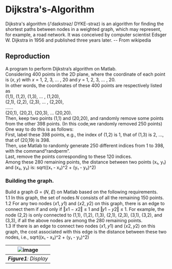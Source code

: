 # Dijkstra's-Algorithm
Dijkstra's algorithm (/ˈdaɪkstrəz/ DYKE-strəz) is an algorithm for finding the shortest paths between nodes in a weighted graph, which may represent, for example, a road network. It was conceived by computer scientist Edsger W. Dijkstra in 1956 and published three years later. -- From wikipedia  

## Reproduction  
A program to perform Dijkstra’s algorithm on Matlab.  
Considering 400 points in the 2D plane, where the coordinate of each point is (𝑥, 𝑦) with 𝑥 = 1, 2, 3, … , 20 and 𝑦 = 1, 2, 3, … , 20.  
In other words, the coordinates of these 400 points are respectively listed as  
                       (1,1), (1,2), (1,3), … , (1,20),  
                       (2,1), (2,2), (2,3), … , (2,20),  
                                   ......  
                       (20,1), (20,2), (20,3), … (20,20).  
Then, keep two points (1,1) and (20,20), and randomly remove some points from the other 398 points. (In this code,we randomly removed 250 points)  
One way to do this is as follows:  
First,  label these 398 points, e.g., the index of (1,2) is 1, that of (1,3) is 2, …, that of (20,19) is 398.  
Then, use Matlab to randomly generate 250 different indices from 1 to 398, with the command“randperm”.  
Last,  remove the points corresponding to these 120 indices.  
Among these 280 remaining points, the distance between two points (x₁, y₁) and (x₂, y₂) is: sqrt((x₁ - x₂)^2 + (y₁ - y₂)^2)

### Building the graph.  
Build a graph 𝐺 = (𝑁, 𝐸) on Matlab based on the following requirements.  
1.1 In this graph, the set of nodes 𝑁 consists of all the remaining 150 points.  
1.2 For any two nodes (𝑥1, 𝑦1) and (𝑥2, 𝑦2) on this graph, there is an edge to connect them if and only if ‖𝑥1 − 𝑥2‖ ≤ 1 and ‖𝑦1 − 𝑦2‖ ≤ 1. For example, the node (2,2)
is only connected to (1,1), (1,2), (1,3), (2,1), (2,3), (3,1), (3,2), and (3,3), if all the above nodes are among the 280 remaining points.  
1.3 If there is an edge to connect two nodes (𝑥1, 𝑦1) and (𝑥2, 𝑦2) on this graph, the cost associated with this edge is the distance between these two nodes, i.e., sqrt((x₁ - x₂)^2 + (y₁ - y₂)^2)  


| ![image](https://github.com/user-attachments/assets/ac1e7548-3381-44d4-8e2a-d5de207efd2f)| 
|:--:| 
| ***Figure1**: Display* |


